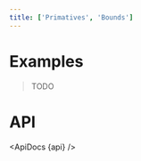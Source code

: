 ```yaml
---
title: ['Primatives', 'Bounds']
---
```


<script lang="ts">
	import { ApiDocs } from 'svelte-ux';

	import api from '$lib/components/Bounds.svelte?raw&sveld';

	import Chart, { Svg } from '$lib/components/Chart.svelte';

	import Preview from '$lib/docs/Preview.svelte';
</script>

# Examples

> TODO

# API

<ApiDocs {api} />

